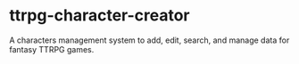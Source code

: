 # ttrpg-character-creator
A characters management system to add, edit, search, and manage data for fantasy TTRPG games. 
